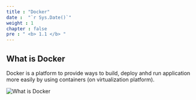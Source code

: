 ```yaml
---
title : "Docker"
date :  "`r Sys.Date()`" 
weight : 1 
chapter : false
pre : " <b> 1.1 </b> "
---
```


## What is Docker

Docker is a platform to provide ways to build, deploy anhd run application more easily by using containers (on virtualization platform).


![What is Docker](/Dungggg_Docker/images/1-Introduce/docker_logo.png)
